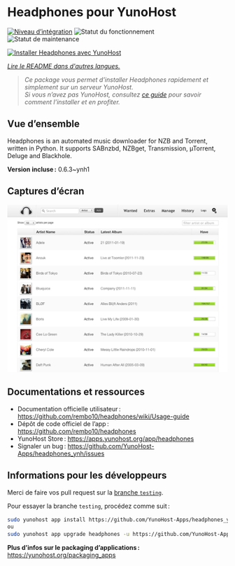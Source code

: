 <!--
Nota bene : ce README est automatiquement généré par <https://github.com/YunoHost/apps/tree/master/tools/readme_generator>
Il NE doit PAS être modifié à la main.
-->

# Headphones pour YunoHost

[![Niveau d’intégration](https://dash.yunohost.org/integration/headphones.svg)](https://ci-apps.yunohost.org/ci/apps/headphones/) ![Statut du fonctionnement](https://ci-apps.yunohost.org/ci/badges/headphones.status.svg) ![Statut de maintenance](https://ci-apps.yunohost.org/ci/badges/headphones.maintain.svg)

[![Installer Headphones avec YunoHost](https://install-app.yunohost.org/install-with-yunohost.svg)](https://install-app.yunohost.org/?app=headphones)

*[Lire le README dans d'autres langues.](./ALL_README.md)*

> *Ce package vous permet d’installer Headphones rapidement et simplement sur un serveur YunoHost.*  
> *Si vous n’avez pas YunoHost, consultez [ce guide](https://yunohost.org/install) pour savoir comment l’installer et en profiter.*

## Vue d’ensemble

Headphones is an automated music downloader for NZB and Torrent, written in Python. It supports SABnzbd, NZBget, Transmission, µTorrent, Deluge and Blackhole.


**Version incluse :** 0.6.3~ynh1

## Captures d’écran

![Capture d’écran de Headphones](./doc/screenshots/screenshot01.png)

## Documentations et ressources

- Documentation officielle utilisateur : <https://github.com/rembo10/headphones/wiki/Usage-guide>
- Dépôt de code officiel de l’app : <https://github.com/rembo10/headphones>
- YunoHost Store : <https://apps.yunohost.org/app/headphones>
- Signaler un bug : <https://github.com/YunoHost-Apps/headphones_ynh/issues>

## Informations pour les développeurs

Merci de faire vos pull request sur la [branche `testing`](https://github.com/YunoHost-Apps/headphones_ynh/tree/testing).

Pour essayer la branche `testing`, procédez comme suit :

```bash
sudo yunohost app install https://github.com/YunoHost-Apps/headphones_ynh/tree/testing --debug
ou
sudo yunohost app upgrade headphones -u https://github.com/YunoHost-Apps/headphones_ynh/tree/testing --debug
```

**Plus d’infos sur le packaging d’applications :** <https://yunohost.org/packaging_apps>
